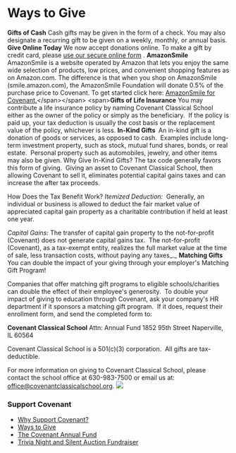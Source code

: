 # Ways to Give

 <span><span>**Gifts of Cash**</span> Cash gifts may be given in the form of a check. You may also designate a recurring gift to be given on a weekly, monthly, or annual basis.
 <span><span>**Give Online Today**</span> We now accept donations online.
To make a gift by credit card, please [<span>use our secure online form</span>](http://secure.siteorganic.com/dl/?uid=cove1852227) .</span></span> <span>**<span><span>AmazonSmile</span></span>** <span>AmazonSmile is a website operated by Amazon that lets you enjoy the same wide selection of products, low prices, and convenient shopping features as on Amazon.com. The difference is that when you shop on AmazonSmile (smile.amazon.com), the AmazonSmile Foundation will donate 0.5% of the purchase price to Covenant. To get started click here: [AmazonSmile for Covenant.](https://smile.amazon.com/ch/27-1802630.)</span></span> <span>**<span>Gifts of Life Insurance</span>** You may contribute a life insurance policy by naming Covenant Classical School either as the owner of the policy or simply as the beneficiary.  If the policy is paid up, your tax deduction is usually the cost basis or the replacement value of the policy, whichever is less.</span> <span>**<span>In-Kind Gifts </span>** An in-kind gift is a donation of goods or services, as opposed to cash.  Examples include long-term investment property, such as stock, mutual fund shares, bonds, or real estate.  Personal property such as automobiles, jewelry, and other items may also be given.</span> <span>Why Give In-Kind Gifts?
The tax code generally favors this form of giving.  Giving an asset to Covenant Classical School, then allowing Covenant to sell it, eliminates potential capital gains taxes and can increase the after tax proceeds.

How Does the Tax Benefit Work?
_Itemized Deduction:_  Generally, an individual or business is allowed to deduct the fair market value of appreciated capital gain property as a charitable contribution if held at least one year.

_Capital Gains:_ The transfer of capital gain property to the not-for-profit (Covenant) does not generate capital gains tax.  The not-for-profit (Covenant), as a tax-exempt entity, realizes the full market value at the time of sale, less transaction costs, without paying any taxes_._</span>  <span>**<span>Matching Gifts</span>** You can double the impact of your giving through your employer's Matching Gift Program!

Companies that offer matching gift programs to eligible schools/charities can double the effect of their employee's generosity.  To double your impact of giving to education through Covenant, ask your company's HR department if it sponsors a matching gift program.  If it does, request their enrollment form, and send the completed form to:

**Covenant Classical School**
Attn: Annual Fund
1852 95th Street
Naperville, IL 60564

Covenant Classical School is a 501(c)(3) corporation.  All gifts are tax-deductible.

For more information on giving to Covenant Classical School, please contact the school office at 630-983-7500 or email us at: office@covenantclassicalschool.org.
 <span><span></span></span></span> ![](http://www.covenantclassicalschool.org/uploads/givegenerously-W.jpg)

### Support Covenant

*   [Why Support Covenant?](http://www.covenantclassicalschool.org/support-covenant)
*   [Ways to Give](http://www.covenantclassicalschool.org/ways-to-give)
*   [The Covenant Annual Fund](http://www.covenantclassicalschool.org/forwardfund)
*   [Trivia Night and Silent Auction Fundraiser](http://www.covenantclassicalschool.org/trivianight)